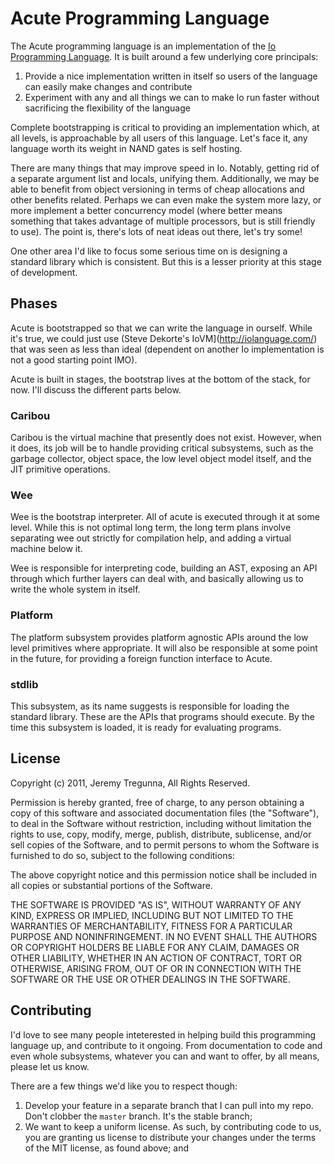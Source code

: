 # Acute Programming Language

The Acute programming language is an implementation of the [Io Programming Language](http://iolanguage.com/). It is built around
a few underlying core principals:

1. Provide a nice implementation written in itself so users of the language can easily make changes and contribute
2. Experiment with any and all things we can to make Io run faster without sacrificing the flexibility of the language

Complete bootstrapping is critical to providing an implementation which, at all levels, is approachable by all users of this language.
Let's face it, any language worth its weight in NAND gates is self hosting.

There are many things that may improve speed in Io. Notably, getting rid of a separate argument list and locals, unifying them.
Additionally, we may be able to benefit from object versioning in terms of cheap allocations and other benefits related. Perhaps we can
even make the system more lazy, or more implement a better concurrency model (where better means something that takes advantage of
multiple processors, but is still friendly to use). The point is, there's lots of neat ideas out there, let's try some!

One other area I'd like to focus some serious time on is designing a standard library which is consistent. But this is a lesser
priority at this stage of development.

## Phases

Acute is bootstrapped so that we can write the language in ourself. While it's true, we could just use (Steve Dekorte's IoVM](http://iolanguage.com/)
that was seen as less than ideal (dependent on another Io implementation is not a good starting point IMO).

Acute is built in stages, the bootstrap lives at the bottom of the stack, for now. I'll discuss the different parts below.

### Caribou

Caribou is the virtual machine that presently does not exist. However, when it does, its job will be to handle providing critical subsystems, such as
the garbage collector, object space, the low level object model itself, and the JIT primitive operations.

### Wee

Wee is the bootstrap interpreter. All of acute is executed through it at some level. While this is not optimal long term, the long term plans involve
separating wee out strictly for compilation help, and adding a virtual machine below it.

Wee is responsible for interpreting code, building an AST, exposing an API through which further layers can deal with, and basically allowing us to
write the whole system in itself.

### Platform

The platform subsystem provides platform agnostic APIs around the low level primitives where appropriate. It will also be responsible at some point
in the future, for providing a foreign function interface to Acute.

### stdlib

This subsystem, as its name suggests is responsible for loading the standard library. These are the APIs that programs should execute. By the time
this subsystem is loaded, it is ready for evaluating programs.


## License

Copyright (c) 2011, Jeremy Tregunna, All Rights Reserved.

Permission is hereby granted, free of charge, to any person obtaining
a copy of this software and associated documentation files (the
"Software"), to deal in the Software without restriction, including
without limitation the rights to use, copy, modify, merge, publish,
distribute, sublicense, and/or sell copies of the Software, and to
permit persons to whom the Software is furnished to do so, subject to
the following conditions:

The above copyright notice and this permission notice shall be
included in all copies or substantial portions of the Software.

THE SOFTWARE IS PROVIDED "AS IS", WITHOUT WARRANTY OF ANY KIND,
EXPRESS OR IMPLIED, INCLUDING BUT NOT LIMITED TO THE WARRANTIES OF
MERCHANTABILITY, FITNESS FOR A PARTICULAR PURPOSE AND
NONINFRINGEMENT. IN NO EVENT SHALL THE AUTHORS OR COPYRIGHT HOLDERS BE
LIABLE FOR ANY CLAIM, DAMAGES OR OTHER LIABILITY, WHETHER IN AN ACTION
OF CONTRACT, TORT OR OTHERWISE, ARISING FROM, OUT OF OR IN CONNECTION
WITH THE SOFTWARE OR THE USE OR OTHER DEALINGS IN THE SOFTWARE.

## Contributing

I'd love to see many people inteterested in helping build this programming language up, and contribute to it ongoing. From documentation
to code and even whole subsystems, whatever you can and want to offer, by all means, please let us know.

There are a few things we'd like you to respect though:

1. Develop your feature in a separate branch that I can pull into my repo. Don't clobber the `master` branch. It's the stable branch;
2. We want to keep a uniform license. As such, by contributing code to us, you are granting us license to distribute your changes under
the terms of the MIT license, as found above; and